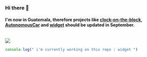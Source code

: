 ### Hi there 👋
#### I'm now in Guatemala, therefore projects like [clock-on-the-block](https://github.com/felop/clock-on-the-block), [AutonomousCar](https://github.com/felop/AutonomousCar) and [widget](https://github.com/felop/widget) should be updated in September.
<br/>

<a href="https://github.com/felop/github-readme-stats">
  <img align="center" src="https://github-readme-stats.vercel.app/api/top-langs/?username=felop&layout=compact&hide=javascript&theme=github_dark"/>
</a>

```javascript
console.log(" i'm currently working on this repo : widget ")
```
